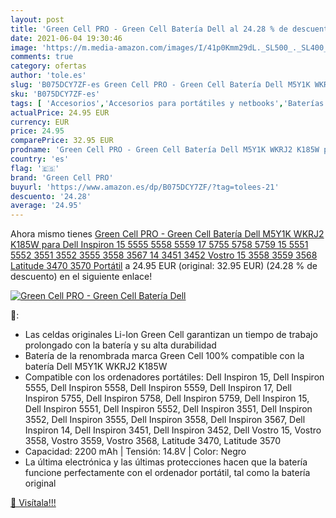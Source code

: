 ```yaml
---
layout: post
title: 'Green Cell PRO - Green Cell Batería Dell al 24.28 % de descuento'
date: 2021-06-04 19:30:46
image: 'https://m.media-amazon.com/images/I/41p0Kmm29dL._SL500_._SL400_.jpg'
comments: true
category: ofertas
author: 'tole.es'
slug: 'B075DCY7ZF-es Green Cell PRO - Green Cell Batería Dell M5Y1K WKRJ2 K185W...'
sku: 'B075DCY7ZF-es'
tags: [ 'Accesorios','Accesorios para portátiles y netbooks','Baterías para portátiles y netbooks','Informática','dell','green cell pro', ]
actualPrice: 24.95 EUR
currency: EUR
price: 24.95
comparePrice: 32.95 EUR
prodname: 'Green Cell PRO - Green Cell Batería Dell M5Y1K WKRJ2 K185W para Dell Inspiron 15 5555 5558 5559 17 5755 5758 5759 15 5551 5552 3551 3552 3555 3558 3567 14 3451 3452 Vostro 15 3558 3559 3568 Latitude 3470 3570 Portátil'
country: 'es'
flag: '🇪🇸'
brand: 'Green Cell PRO'
buyurl: 'https://www.amazon.es/dp/B075DCY7ZF/?tag=tolees-21'
descuento: '24.28'
average: '24.95'
---
```


Ahora mismo tienes [Green Cell PRO - Green Cell Batería Dell M5Y1K WKRJ2 K185W para Dell Inspiron 15 5555 5558 5559 17 5755 5758 5759 15 5551 5552 3551 3552 3555 3558 3567 14 3451 3452 Vostro 15 3558 3559 3568 Latitude 3470 3570 Portátil](https://www.amazon.es/dp/B075DCY7ZF/?tag=tolees-21) a 24.95 EUR (original: 32.95 EUR) (24.28 %  de descuento) en el siguiente enlace!

[![Green Cell PRO - Green Cell Batería Dell](https://m.media-amazon.com/images/I/41p0Kmm29dL._SL500_._SL400_.jpg)](https://www.amazon.es/dp/B075DCY7ZF/?tag=tolees-21)

🔎:

- Las celdas originales Li-Ion Green Cell garantizan un tiempo de trabajo prolongado con la batería y su alta durabilidad
- Batería de la renombrada marca Green Cell 100% compatible con la batería Dell M5Y1K WKRJ2 K185W
- Compatible con los ordenadores portátiles: Dell Inspiron 15, Dell Inspiron 5555, Dell Inspiron 5558, Dell Inspiron 5559, Dell Inspiron 17, Dell Inspiron 5755, Dell Inspiron 5758, Dell Inspiron 5759, Dell Inspiron 15, Dell Inspiron 5551, Dell Inspiron 5552, Dell Inspiron 3551, Dell Inspiron 3552, Dell Inspiron 3555, Dell Inspiron 3558, Dell Inspiron 3567, Dell Inspiron 14, Dell Inspiron 3451, Dell Inspiron 3452, Dell Vostro 15, Vostro 3558, Vostro 3559, Vostro 3568, Latitude 3470, Latitude 3570
- Capacidad: 2200 mAh | Tensión: 14.8V | Color: Negro
- La última electrónica y las últimas protecciones hacen que la batería funcione perfectamente con el ordenador portátil, tal como la batería original

[🛒 Visítala!!!](https://www.amazon.es/dp/B075DCY7ZF/?tag=tolees-21)
